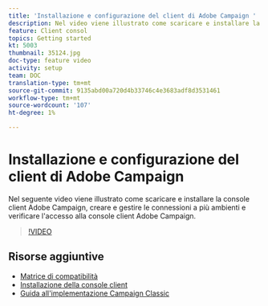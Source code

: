 ```yaml
---
title: 'Installazione e configurazione del client di Adobe Campaign '
description: Nel video viene illustrato come scaricare e installare la console client  Adobe Campaign, creare e gestire le connessioni a più ambienti e verificare l'accesso alla console client  Adobe Campaign.
feature: Client consol
topics: Getting started
kt: 5003
thumbnail: 35124.jpg
doc-type: feature video
activity: setup
team: DOC
translation-type: tm+mt
source-git-commit: 9135abd00a720d4b33746c4e3683adf8d3531461
workflow-type: tm+mt
source-wordcount: '107'
ht-degree: 1%

---
```



# Installazione e configurazione del client di Adobe Campaign 

Nel seguente video viene illustrato come scaricare e installare la console client  Adobe Campaign, creare e gestire le connessioni a più ambienti e verificare l&#39;accesso alla console client  Adobe Campaign.

>[!VIDEO](https://video.tv.adobe.com/v/35124?quality=12)

## Risorse aggiuntive

* [Matrice di compatibilità](https://helpx.adobe.com/campaign/kb/compatibility-matrix.html)
* [Installazione della console client](https://docs.adobe.com/content/help/en/campaign-classic/using/installing-campaign-classic/installing-campaign-in-windows-/installing-the-client-console.html)
* [Guida all&#39;implementazione Campaign Classic](https://helpx.adobe.com/campaign/kb/acc-implementation.html)
